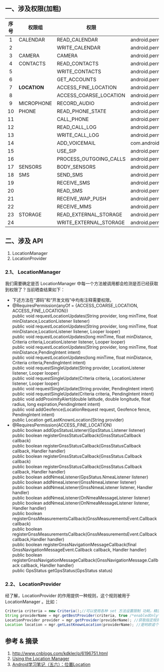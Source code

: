 ## 一、涉及权限(加粗)
|序号 |    权限组       |权限                     |完整字段                                         |
|:---:|----------------|-------------------------|---------------------------------               |
|1    |CALENDAR        |READ_CALENDAR            |android.permission.READ_CALENDAR                |
| 2   |                |WRITE_CALENDAR           |android.permission.WRITE_CALENDAR               |
|  3  |CAMERA          |CAMERA                   |android.permission.CAMERA                       |
|   4 |CONTACTS        |READ_CONTACTS            |android.permission.READ_CONTACTS                |
|    5|                |WRITE_CONTACTS           |android.permission.WRITE_CONTACTS               |
|6    |                |GET_ACCOUNTS             |android.permission.GET_ACCOUNTS                 |
| 7   |__LOCATION__    |ACCESS_FINE_LOCATION     |android.permission.ACCESS_FINE_LOCATION         |
|  8  |                |ACCESS_COARSE_LOCATION   |android.permission.ACCESS_COARSE_LOCATION       |
|   9 |MICROPHONE      |RECORD_AUDIO             |android.permission.RECORD_AUDIO                 |
|   10|PHONE           |READ_PHONE_STATE         |android.permission.READ_PHONE_STATE             |
|11   |                |CALL_PHONE               |android.permission.CALL_PHONE                   |
|  12 |                |READ_CALL_LOG            |android.permission.READ_CALL_LOG                |
|   13|                |WRITE_CALL_LOG           |android.permission.WRITE_CALL_LOG               |
|14   |                |ADD_VOICEMAIL            |com.android.voicemail.permission.ADD_VOICEMAIL  |
|  15 |                |USE_SIP                  |android.permission.USE_SIP                      |
|   16|                |PROCESS_OUTGOING_CALLS   |android.permission.PROCESS_OUTGOING_CALLS       |
|17   |SENSORS         |BODY_SENSORS             |android.permission.BODY_SENSORS                 |
|  18 |SMS             |SEND_SMS                 |android.permission.SEND_SMS                     |
|   19|                |RECEIVE_SMS              |android.permission.RECEIVE_SMS                  |
|20   |                |READ_SMS                 |android.permission.READ_SMS                     |
|  21 |                |RECEIVE_WAP_PUSH         |android.permission.RECEIVE_WAP_PUSH             |
|   22|                |RECEIVE_MMS              |android.permission.RECEIVE_MMS                  |
|23   |STORAGE         |READ_EXTERNAL_STORAGE    |android.permission.READ_EXTERNAL_STORAGE        |
|  24 |                |WRITE_EXTERNAL_STORAGE   |android.permission.WRITE_EXTERNAL_STORAGE       |


## 二、涉及 API 
1. LocationManager
2. LocationProvider

### 2.1、 LocationManager
我们需要确定是否 LocationManager 中每一个方法被调用都会检测是否已经获取到权限了？当前晒查结果如下：
- 下述方法在“源码”和“开发文档”中均有注释需要权限。
- @RequiresPermission(anyOf = {ACCESS_COARSE_LOCATION, ACCESS_FINE_LOCATION})            
public void requestLocationUpdates(String provider, long minTime, float minDistance,LocationListener listener)       
public void requestLocationUpdates(String provider, long minTime, float minDistance,LocationListener listener, Looper looper)       
public void requestLocationUpdates(long minTime, float minDistance, Criteria criteria,LocationListener listener, Looper looper)       
public void requestLocationUpdates(String provider, long minTime, float minDistance,PendingIntent intent)       
public void requestLocationUpdates(long minTime, float minDistance, Criteria criteria,PendingIntent intent)       
public void requestSingleUpdate(String provider, LocationListener listener, Looper looper)       
public void requestSingleUpdate(Criteria criteria, LocationListener listener, Looper looper)       
public void requestSingleUpdate(String provider, PendingIntent intent)       
public void requestSingleUpdate(Criteria criteria, PendingIntent intent)       
public void addProximityAlert(double latitude, double longitude, float radius, long expiration,PendingIntent intent)       
public void addGeofence(LocationRequest request, Geofence fence, PendingIntent intent)       
public Location getLastKnownLocation(String provider)       
- @RequiresPermission(ACCESS_FINE_LOCATION)            
public boolean addGpsStatusListener(GpsStatus.Listener listener)       
public boolean registerGnssStatusCallback(GnssStatusCallback callback)       
public boolean registerGnssStatusCallback(GnssStatusCallback callback, Handler handler)       
public boolean registerGnssStatusCallback(GnssStatus.Callback callback)       
public boolean registerGnssStatusCallback(GnssStatus.Callback callback, Handler handler)       
public boolean addNmeaListener(GpsStatus.NmeaListener listener)       
public boolean addNmeaListener(GnssNmeaListener listener)       
public boolean addNmeaListener(GnssNmeaListener listener, Handler handler)       
public boolean addNmeaListener(OnNmeaMessageListener listener)       
public boolean addNmeaListener(OnNmeaMessageListener listener, Handler handler)       
public boolean registerGnssMeasurementsCallback(GnssMeasurementsEvent.Callback callback)       
public boolean registerGnssMeasurementsCallback(GnssMeasurementsEvent.Callback callback,Handler handler)       
public boolean registerGnssNavigationMessageCallback(final GnssNavigationMessageEvent.Callback callback, Handler handler)       
public boolean registerGnssNavigationMessageCallback(GnssNavigationMessage.Callback callback, Handler handler)       
public GpsStatus getGpsStatus(GpsStatus status)       


### 2.2、 LocationProvider
经了解，LocationProvider 的作用提供一种规则，这个规则被用于 LocationManager 。比如：
```java
Criteria criteria = new Criteria();//可以使用各种 set 方法设置限制 功耗，精度速度……
String providerName = mgr.getBestProvider(criteria, true /*enabledOnly*/); //criteria不能填null，否则出现异常
LocationProvider provider = mgr.getProvider(providerName); //获取指定规则的 LocationProvider
Location location = mgr.getLastKnownLocation(providerName); //是哟欧诺个LocationProvider 的名字获取位置。
```


## 参考 & 摘录
1. http://www.cnblogs.com/kdkler/p/6196751.html
2. [Using the Location Manager](http://www.cnblogs.com/mengdd/archive/2013/01/12/2857369.html)
3. [Android学习笔记（五六）：位置Location](http://blog.csdn.net/flowingflying/article/details/8995107)


